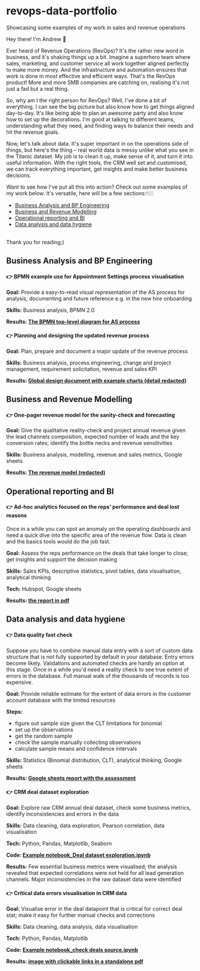 # revops-data-portfolio
Showcasing some examples of my work in sales and revenue operations

Hey there! I'm Andrew 👋

Ever heard of Revenue Operations (RevOps)? It's the rather new word in business, and it's shaking things up a bit. Imagine a superhero team where sales, marketing, and customer service all work together aligned perfectly to make more money. And the infrastructure and automation ensures that work is done in most effective and efficient ways. That's the RevOps product! More and more SMB companies are catching on, realising it's not just a fad but a real thing.

So, why am I the right person for RevOps? Well, I've done a bit of everything. I can see the big picture but also know how to get things aligned day-to-day. It's like being able to plan an awesome party and also know how to set up the decorations. I'm good at talking to different teams, understanding what they need, and finding ways to balance their needs and hit the revenue goals.

Now, let's talk about data. It's super important in on the operations side of things, but here's the thing – real world data is messy unlike what you see in the Titanic dataset. My job is to clean it up, make sense of it, and turn it into useful information. With the right tools, the CRM well set and customised, we can track everything important, get insights and make better business decisions.

Want to see how I've put all this into action? Check out some examples of my work below. It's versatile, here will be a few sections:👇🏼

* [Business Analysis and BP Engineering](#business-analysis-and-bp-engineering)  
* [Business and Revenue Modelling](#business-and-revenue-modelling)
* [Operational reporting and BI](#operational-reporting-and-bi)
* [Data analysis and data hygiene](#data-analysis-and-data-hygiene) 

<br>Thank you for reading;)</br>

## Business Analysis and BP Engineering

#### 👉 BPMN example use for Appointment Settings process visualisation

__Goal:__ Provide a easy-to-read visual representation of the AS process for analysis, documenting and future reference e.g. in the new hire onboarding

__Skills:__ Business analysis, BPMN 2.0

__Results: [The BPMN top-level diagram for AS process](https://miro.com/app/board/uXjVNiNbKiI=/)__

#### 👉 Planning and designing the updated revenue process

__Goal:__ Plan, prepare and document a major update of the revenue process  

__Skills:__ Business analysis, process engineering, change and project management, requirement solicitation, revenue and sales KPI

__Results: [Global design document with example charts (detail redacted)](https://docs.google.com/document/d/1giJFaFxC3llHn1Sc5179GKAzNN8zob2pVR4KSCcrLL4/edit?usp=sharing)__

## Business and Revenue Modelling

#### 👉 One-pager revenue model for the sanity-check and forecasting

__Goal:__ Give the qualitative reality-check and project annual revenue given the lead channels composition, expected number of leads and the key conversion rates; identify the bottle necks and revenue sensitivities

__Skills:__ Business analysis, modelling, revenue and sales metrics, Google sheets

__Results: [The revenue model (redacted)](https://docs.google.com/spreadsheets/d/1YiU6LmTOVAg8TatVKFloPJm_9UbvCY93DYsBcNjTBmE/edit?gid=748648396#gid=748648396)__
   

## Operational reporting and BI

#### 👉 Ad-hoc analytics focused on the reps' performance and deal lost reasons

Once in a while you can spot an anomaly on the operating dashboards and need a quick dive into the specific area of the revenue flow. Data is clean and the basics tools would do the job fast.

__Goal:__ Assess the reps performance on the deals that take longer to close; get insights and support the decision making  

__Skills:__ Sales KPIs, descriptive statistics, pivot tables, data visualisation, analytical thinking

__Tech:__ Hubspot, Google sheets

__Results: [the report in pdf](https://github.com/outovhush/revops-data-portfolio/blob/main/Ad-hoc%20reports_AE%20WR%20lost%20deals%20quickstat_anon.pdf)__


## Data analysis and data hygiene

#### 👉 Data quality fast check

Suppose you have to combine manual data entry with a sort of custom data structure that is not fully supported by default in your database. Entry errors become likely. Validations and automated checks are hardly an option at this stage. Once in a while you'd need a reality check to see true extent of errors in the database. Full manual walk of the thousands of records is too expensive.
     
__Goal:__ Provide reliable estimate for the extent of data errors in the customer account database with the limited resources

__Steps:__
- figure out sample size given the CLT limitations for binomial
- set up the observations
- get the random sample
- check the sample manually collecting observations
- calculate sample means and confidence intervals

__Skills:__ Statistics (Binomial distribution, CLT), analytical thinking, Google sheets

__Results: [Google sheets report with the assessment](https://docs.google.com/spreadsheets/d/107Ku2k5vmR8ulyRyZNqTPoGAuRe9W2vTZqMGrSvtl5c/edit?gid=1064755575#gid=1064755575)__

#### 👉 CRM deal dataset exploration

__Goal:__  Explore raw CRM annual deal dataset, check some business metrics, identify inconsistencies and errors in the data

__Skills:__ Data cleaning, data exploration, Pearson correlation, data visualisation

__Tech:__ Python, Pandas, Matplotlib, Seaborn

__Code: [Example notebook_Deal dataset exploration.ipynb](https://github.com/outovhush/revops-data-portfolio/blob/main/Example%20notebook_Deal%20dataset%20exploration.ipynb)__

__Results:__ Few essential business metrics were visualised; the analysis revealed that expected correlations were not held for all lead generation channels. Major inconsistencies in the raw dataset data were identified    

#### 👉 Critical data errors visualisation in CRM data

__Goal:__ Visualise error in the deal datapoint that is critical for correct deal stat; make it easy for further manual checks and corrections  

__Skills:__ Data cleaning, data analysis, data visualisation

__Tech:__ Python, Pandas, Matplotlib

__Code: [Example notebook_check deals source.ipynb](https://github.com/outovhush/revops-data-portfolio/blob/main/Example%20notebook_check%20deals%20source.ipynb)__

__Results: [image with clickable links in a standalone pdf](https://github.com/outovhush/revops-data-portfolio/blob/main/deal_source_plot_Create_date.pdf)__



